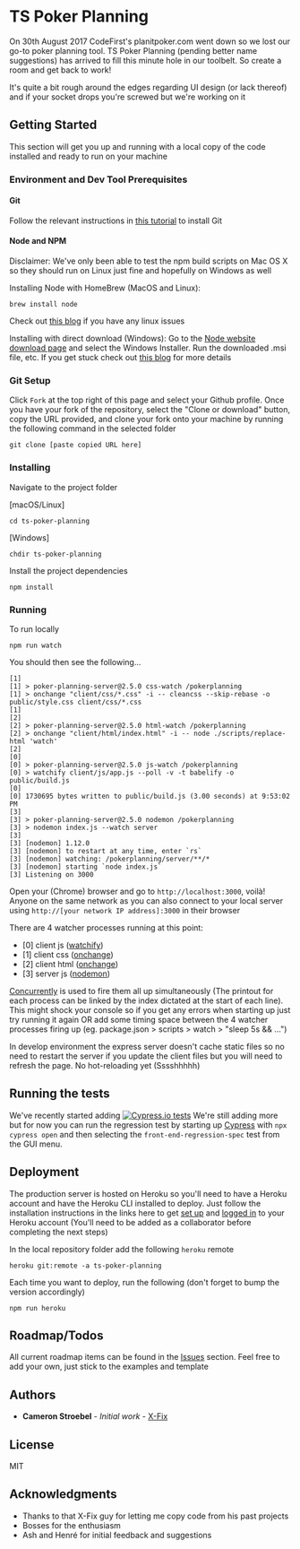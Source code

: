 # TS Poker Planning

On 30th August 2017 CodeFirst's planitpoker.com went down so we lost our go-to poker planning tool.
TS Poker Planning (pending better name suggestions) has arrived to fill this minute hole in our toolbelt. So create a room and get back to work!

It's quite a bit rough around the edges regarding UI design (or lack thereof) and if your socket drops you're screwed but we're working on it

## Getting Started

This section will get you up and running with a local copy of the code installed and ready to run on your machine

### Environment and Dev Tool Prerequisites

#### Git

Follow the relevant instructions in [this tutorial](https://www.atlassian.com/git/tutorials/install-git) to install Git

#### Node and NPM

Disclaimer: We've only been able to test the npm build scripts on Mac OS X so they should run on Linux just fine and hopefully on Windows as well

Installing Node with HomeBrew (MacOS and Linux):

```
brew install node
```
Check out [this blog](http://blog.teamtreehouse.com/install-node-js-npm-linux) if you have any linux issues

Installing with direct download (Windows):
Go to the [Node website download page](https://nodejs.org/en/download/) and select the Windows Installer. Run the downloaded .msi file, etc. If you get stuck check out [this blog](http://blog.teamtreehouse.com/install-node-js-npm-windows) for more details

### Git Setup

Click `Fork` at the top right of this page and select your Github profile. Once you have your fork of the repository, select the "Clone or download" button, copy the URL provided, and clone your fork onto your machine by running the following command in the selected folder

```
git clone [paste copied URL here]
```

### Installing

Navigate to the project folder

[macOS/Linux]
```
cd ts-poker-planning
```

[Windows]
```
chdir ts-poker-planning
```

Install the project dependencies
```
npm install
```

### Running

To run locally
```
npm run watch
```

You should then see the following...

```Shell
[1]
[1] > poker-planning-server@2.5.0 css-watch /pokerplanning
[1] > onchange "client/css/*.css" -i -- cleancss --skip-rebase -o public/style.css client/css/*.css
[1]
[2]
[2] > poker-planning-server@2.5.0 html-watch /pokerplanning
[2] > onchange "client/html/index.html" -i -- node ./scripts/replace-html 'watch'
[2]
[0]
[0] > poker-planning-server@2.5.0 js-watch /pokerplanning
[0] > watchify client/js/app.js --poll -v -t babelify -o public/build.js
[0]
[0] 1730695 bytes written to public/build.js (3.00 seconds) at 9:53:02 PM
[3]
[3] > poker-planning-server@2.5.0 nodemon /pokerplanning
[3] > nodemon index.js --watch server
[3]
[3] [nodemon] 1.12.0
[3] [nodemon] to restart at any time, enter `rs`
[3] [nodemon] watching: /pokerplanning/server/**/*
[3] [nodemon] starting `node index.js`
[3] Listening on 3000
```

Open your (Chrome) browser and go to ``http://localhost:3000``, voilà!
Anyone on the same network as you can also connect to your local server using ``http://[your network IP address]:3000`` in their browser

There are 4 watcher processes running at this point:
 - [0] client js 	([watchify](https://www.npmjs.com/package/watchify))
 - [1] client css 	([onchange](https://www.npmjs.com/package/onchange))
 - [2] client html 	([onchange](https://www.npmjs.com/package/onchange))
 - [3] server js 	([nodemon](https://www.npmjs.com/package/nodemon))

 [Concurrently](https://www.npmjs.com/package/concurrently) is used to fire them all up simultaneously (The printout for each process can be linked by the index dictated at the start of each line). This might shock your console so if you get any errors when starting up just try running it again OR add some timing space between the 4 watcher processes firing up (eg. package.json > scripts > watch > "sleep 5s && ...")

In develop environment the express server doesn't cache static files so no need to restart the server if you update the client files but you will need to refresh the page. No hot-reloading yet (Sssshhhhh)

## Running the tests

We've recently started adding [![Cypress.io tests](https://img.shields.io/badge/cypress.io-tests-green.svg?style=flat-square)](https://cypress.io)
We're still adding more but for now you can run the regression test by starting up [Cypress](https://www.cypress.io/) with `npx cypress open` and then selecting the ``front-end-regression-spec`` test from the GUI menu.

## Deployment

The production server is hosted on Heroku so you'll need to have a Heroku account and have the Heroku CLI installed to deploy. Just follow the installation instructions in the links here to get [set up](https://devcenter.heroku.com/articles/heroku-cli#download-and-install) and [logged in](https://devcenter.heroku.com/articles/heroku-cli#getting-started) to your Heroku account (You'll need to be added as a collaborator before completing the next steps)

In the local repository folder add the following `heroku` remote
```
heroku git:remote -a ts-poker-planning
```

Each time you want to deploy, run the following (don't forget to bump the version accordingly)

```
npm run heroku
```

## Roadmap/Todos

All current roadmap items can be found in the [Issues](https://github.com/X-Fix/ts-poker-planning/issues) section. Feel free to add your own, just stick to the examples and template

## Authors

* **Cameron Stroebel** - *Initial work* - [X-Fix](https://github.com/X-Fix)

## License

MIT

## Acknowledgments

* Thanks to that X-Fix guy for letting me copy code from his past projects
* Bosses for the enthusiasm
* Ash and Henré for initial feedback and suggestions
